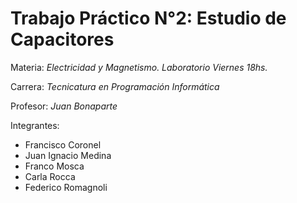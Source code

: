 # Trabajo Práctico N°2: Estudio de Capacitores

Materia: _Electricidad y Magnetismo. Laboratorio Viernes 18hs._

Carrera: _Tecnicatura en Programación Informática_

Profesor: _Juan Bonaparte_

Integrantes:
* Francisco Coronel
* Juan Ignacio Medina
* Franco Mosca
* Carla Rocca
* Federico Romagnoli